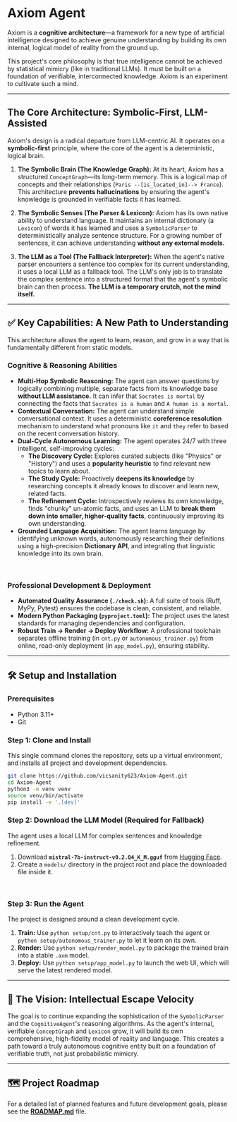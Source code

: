 # Axiom Agent

Axiom is a **cognitive architecture**—a framework for a new type of artificial intelligence designed to achieve genuine understanding by building its own internal, logical model of reality from the ground up.

This project's core philosophy is that true intelligence cannot be achieved by statistical mimicry (like in traditional LLMs). It must be built on a foundation of verifiable, interconnected knowledge. Axiom is an experiment to cultivate such a mind.

---

## The Core Architecture: Symbolic-First, LLM-Assisted

Axiom's design is a radical departure from LLM-centric AI. It operates on a **symbolic-first** principle, where the core of the agent is a deterministic, logical brain.

1.  **The Symbolic Brain (The Knowledge Graph):** At its heart, Axiom has a structured `ConceptGraph`—its long-term memory. This is a logical map of concepts and their relationships (`Paris --[is_located_in]--> France`). This architecture **prevents hallucinations** by ensuring the agent's knowledge is grounded in verifiable facts it has learned.

2.  **The Symbolic Senses (The Parser & Lexicon):** Axiom has its own native ability to understand language. It maintains an internal dictionary (a `Lexicon`) of words it has learned and uses a `SymbolicParser` to deterministically analyze sentence structure. For a growing number of sentences, it can achieve understanding **without any external models.**

3.  **The LLM as a Tool (The Fallback Interpreter):** When the agent's native parser encounters a sentence too complex for its current understanding, it uses a local LLM as a fallback tool. The LLM's only job is to translate the complex sentence into a structured format that the agent's symbolic brain can then process. **The LLM is a temporary crutch, not the mind itself.**

---

## ✅ Key Capabilities: A New Path to Understanding

This architecture allows the agent to learn, reason, and grow in a way that is fundamentally different from static models.

### Cognitive & Reasoning Abilities
*   **Multi-Hop Symbolic Reasoning:** The agent can answer questions by logically combining multiple, separate facts from its knowledge base **without LLM assistance.** It can infer that `Socrates is mortal` by connecting the facts that `Socrates is a human` and `A human is a mortal`.
*   **Contextual Conversation:** The agent can understand simple conversational context. It uses a deterministic **coreference resolution** mechanism to understand what pronouns like `it` and `they` refer to based on the recent conversation history.
*   **Dual-Cycle Autonomous Learning:** The agent operates 24/7 with three intelligent, self-improving cycles:
    -   **The Discovery Cycle:** Explores curated subjects (like "Physics" or "History") and uses a **popularity heuristic** to find relevant new topics to learn about.
    -   **The Study Cycle:** Proactively **deepens its knowledge** by researching concepts it already knows to discover and learn new, related facts.
    -   **The Refinement Cycle:** Introspectively reviews its own knowledge, finds "chunky" un-atomic facts, and uses an LLM to **break them down into smaller, higher-quality facts**, continuously improving its own understanding.
*   **Grounded Language Acquisition:** The agent learns language by identifying unknown words, autonomously researching their definitions using a high-precision **Dictionary API**, and integrating that linguistic knowledge into its own brain.

<br/>

### Professional Development & Deployment
*   **Automated Quality Assurance (`./check.sh`):** A full suite of tools (Ruff, MyPy, Pytest) ensures the codebase is clean, consistent, and reliable.
*   **Modern Python Packaging (`pyproject.toml`):** The project uses the latest standards for managing dependencies and configuration.
*   **Robust Train -> Render -> Deploy Workflow:** A professional toolchain separates offline training (in `cnt.py` or `autonomous_trainer.py`) from online, read-only deployment (in `app_model.py`), ensuring stability.

---

## 🛠️ Setup and Installation

### Prerequisites
- Python 3.11+
- Git

### Step 1: Clone and Install
This single command clones the repository, sets up a virtual environment, and installs all project and development dependencies.
```bash
git clone https://github.com/vicsanity623/Axiom-Agent.git
cd Axiom-Agent
python3 -m venv venv
source venv/bin/activate
pip install -e '.[dev]'
```

### Step 2: Download the LLM Model (Required for Fallback)
The agent uses a local LLM for complex sentences and knowledge refinement.
1.  Download **`mistral-7b-instruct-v0.2.Q4_K_M.gguf`** from [Hugging Face](https://huggingface.co/TheBloke/Mistral-7B-Instruct-v0.2-GGUF).
2.  Create a `models/` directory in the project root and place the downloaded file inside it.

<br/>

### Step 3: Run the Agent
The project is designed around a clean development cycle.
1.  **Train:** Use `python setup/cnt.py` to interactively teach the agent or `python setup/autonomous_trainer.py` to let it learn on its own.
2.  **Render:** Use `python setup/render_model.py` to package the trained brain into a stable `.axm` model.
3.  **Deploy:** Use `python setup/app_model.py` to launch the web UI, which will serve the latest rendered model.

---

## 🚀 The Vision: Intellectual Escape Velocity

The goal is to continue expanding the sophistication of the `SymbolicParser` and the `CognitiveAgent`'s reasoning algorithms. As the agent's internal, verifiable `ConceptGraph` and `Lexicon` grow, it will build its own comprehensive, high-fidelity model of reality and language. This creates a path toward a truly autonomous cognitive entity built on a foundation of verifiable truth, not just probabilistic mimicry.

---

## 🗺️ Project Roadmap
For a detailed list of planned features and future development goals, please see the **[ROADMAP.md](ROADMAP.md)** file.
